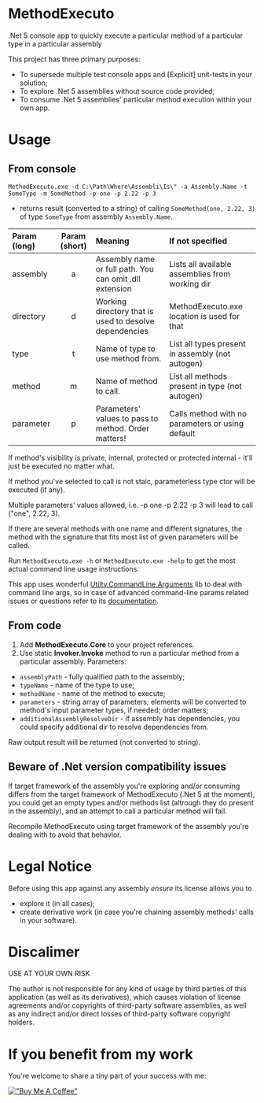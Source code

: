 # MethodExecuto
.Net 5 console app to quickly execute a particular method of a particular type in a particular assembly

This project has three primary purposes:

* To supersede multiple test console apps and [Explicit] unit-tests in your solution;
* To explore .Net 5 assemblies without source code provided;
* To consume .Net 5 assemblies' particular method execution within your own app.

# Usage

## From console

```
MethodExecuto.exe -d C:\Path\Where\Assembli\Is\" -a Assembly.Name -t SomeType -m SomeMethod -p one -p 2.22 -p 3
```
- returns result (converted to a string) of calling `SomeMethod(one, 2.22, 3)` of type `SomeType` from assembly `Assembly.Name`.

| Param (long)  | Param (short) | Meaning                                                 | If not specified                                 |
| :---          |     :---:     | :---                                                    | :---                                             |
| assembly      | a             | Assembly name or full path. You can omit .dll extension | Lists all available assemblies from working dir  |
| directory     | d             | Working directory that is used to desolve dependencies  | MethodExecuto.exe location is used for that      |
| type          | t             | Name of type to use method from.                        | List all types present in assembly (not autogen) |
| method        | m             | Name of method to call.                                 | List all methods present in type (not autogen)   |
| parameter     | p             | Parameters' values to pass to method. Order matters!    | Calls method with no parameters or using default |

If method's visibility is private, internal, protected or protected internal - it'll just be executed no matter what.

If method you've selected to call is not staic, parameterless type ctor will be executed (if any).

Multiple parameters' values allowed, i.e. -p one -p 2.22 -p 3 will lead to call ("one", 2.22, 3).

If there are several methods with one name and different signatures, the method with the signature that fits most list of given parameters will be called.

Run `MethodExecuto.exe -h` or `MethodExecuto.exe -help` to get the most actual command line usage instructions.

This app uses wonderful [Utilty.CommandLine.Arguments](https://github.com/jpdillingham/Utility.CommandLine.Arguments) lib to deal with command line args, so in case of advanced command-line params related issues or questions refer to its [documentation](https://github.com/jpdillingham/Utility.CommandLine.Arguments).

## From code

1. Add **MethodExecuto.Core** to your project references.
1. Use static **Invoker.Invoke** method to run a particular method from a particular assembly. Parameters:

* `assemblyPath` - fully qualified path to the assembly;
* `typeName` - name of the type to use;
* `methodName` - name of the method to execute;
* `parameters` - string array of parameters; elements will be converted to method's input parameter types, if needed; order matters;
* `additionalAssemblyResolveDir` - if assembly has dependencies, you could specify additional dir to resolve dependencies from.

Raw output result will be returned (not converted to string).

## Beware of .Net version compatibility issues

If target framework of the assembly you're exploring and/or consuming differs from the target framework of MethodExecuto (.Net 5 at the moment), you could get an empty types and/or methods list (altrough they do present in the assembly), and an attempt to call a particular method will fail.

Recompile MethodExecuto using target framework of the assembly you're dealing with to avoid that behavior.


# Legal Notice

Before using this app against any assembly *ensure* its license allows you to
* explore it (in all cases);
* create derivative work (in case you're chaining assembly methods' calls in your software).

# Discalimer

USE AT YOUR OWN RISK

The author is not responsible for any kind of usage by third parties of this application (as well as its derivatives), which causes violation of license agreements and/or copyrights of third-party software assemblies, as well as any indirect and/or direct losses of third-party software copyright holders.

# If you benefit from my work

You're welcome to share a tiny part of your success with me:

[!["Buy Me A Coffee"](https://www.buymeacoffee.com/assets/img/custom_images/orange_img.png)](https://www.buymeacoffee.com/rextextaucom)
